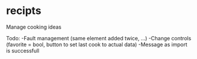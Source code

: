 # recipts
Manage cooking ideas

Todo:
-Fault management (same element added twice, ...)
-Change controls (favorite = bool, button to set last cook to actual data)
-Message as import is successfull
